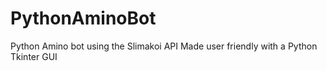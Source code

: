 # PythonAminoBot
Python Amino bot using the Slimakoi API 
Made user friendly with a Python Tkinter GUI

